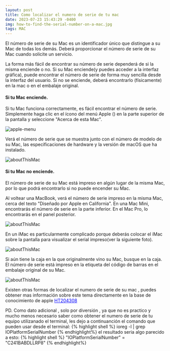 ```yaml
---
layout: post
title: Como localizar el numero de serie de tu mac
date: 2023-07-23 15:43:29 -0400
img: how-to-find-the-serial-number-on-a-mac.jpg
tags: MAC
---
```

<link rel="stylesheet" href="https://use.fontawesome.com/releases/v5.4.1/css/all.css" integrity="sha384-5sAR7xN1Nv6T6+dT2mhtzEpVJvfS3NScPQTrOxhwjIuvcA67KV2R5Jz6kr4abQsz" crossorigin="anonymous">
El número de serie de su Mac es un identificador único que distingue a su Mac de todas los demás. Deberá proporcionar el número de serie de su Mac cuando solicite un servicio.

La forma más fácil de encontrar su número de serie dependerá de si la misma enciende o no. Si su Mac enciende(y puedes acceder a la interfaz gráfica), puede encontrar el número de serie de forma muy sencilla desde la interfaz del usuario. Si no se enciende, deberá encontrarlo (físicamente) en la mac o en el embalaje original.
<h4>Si tu Mac enciende.</h4>
Si tu Mac funciona correctamente, es fácil encontrar el número de serie. Simplemente haga clic en el ícono del menú Apple (<i class="fab fa-apple"></i>) en la parte superior de la pantalla y seleccione "Acerca de esta Mac".

<!-- <img class="alignnone size-medium wp-image-664" src="http://jobregonaraujo.homelinux.net:8001/wp-content/uploads/2018/10/apple-menu-300x121.jpg" alt="" width="300" height="121" /> -->
![apple-menu]({{site.baseurl}}/images/pages/serial/apple-menu.jpg)


Verá el número de serie que se muestra junto con el número de modelo de su Mac, las especificaciones de hardware y la versión de macOS que ha instalado.

<!-- <img class="alignnone size-medium wp-image-663" src="http://jobregonaraujo.homelinux.net:8001/wp-content/uploads/2018/10/about-this-mac-300x138.png" alt="" width="300" height="138" /> -->
![aboutThisMac]({{site.baseurl}}/images/pages/serial/about-this-mac.png)

<h4>Si tu Mac no enciende.</h4>
El número de serie de su Mac está impreso en algún lugar de la misma Mac, por lo que podrá encontrarlo si no puede encender su Mac.

Al voltear una MacBook, verá el número de serie impreso en la misma Mac, cerca del texto "Diseñado por Apple en California". En una Mac Mini, encontrarás el número de serie en la parte inferior. En el Mac Pro, lo encontrarás en el panel posterior.

<!-- <img class="alignnone size-medium wp-image-665" src="http://jobregonaraujo.homelinux.net:8001/wp-content/uploads/2018/10/ser-macbook-300x88.jpg" alt="" width="300" height="88" /> -->
![aboutThisMac]({{site.baseurl}}/images/pages/serial/ser-macbook.jpg)

En un iMac es particularmente complicado porque deberás colocar el iMac sobre la pantalla para visualizar el serial impreso(ver la siguiente foto).

<!-- <img class="alignnone size-medium wp-image-662" src="http://jobregonaraujo.homelinux.net:8001/wp-content/uploads/2018/10/ser-imac-300x132.jpg" alt="" width="300" height="132" /> -->
![aboutThisMac]({{site.baseurl}}/images/pages/serial/ser-imac.jpg)

Si aún tiene la caja en la que originalmente vino su Mac, busque en la caja. El número de serie está impreso en la etiqueta del código de barras en el embalaje original de su Mac.

<!-- <img class="alignnone size-medium wp-image-661" src="http://jobregonaraujo.homelinux.net:8001/wp-content/uploads/2018/10/ser-caja-300x133.jpg" alt="" width="300" height="133" /> -->
![aboutThisMac]({{site.baseurl}}/images/pages/serial/ser-caja.jpg)

Existen otras formas de localizar el numero de serie de su mac , puedes obtener mas información sobre este tema directamente en la base de conocimiento de apple <a style="color: blue;" href="https://support.apple.com/es-es/HT204308" target='_blank'>HT204308</a>


PD. Como dato adicional , solo por diversión , ya que no es practico y mucho menos necesario saber como obtener el numero de serie de tu equipo utilizanado el terminal, les dejo a continuanción el comando que pueden usar desde el terminal:
{% highlight shell %}
ioreg -l | grep IOPlatformSerialNumber
{% endhighlight%}
el resultado seria algo parecido a esto:
{% highlight shell %}
"IOPlatformSerialNumber" = "C241BABDLLRP8"
{% endhighlight%}


<!-- Literally lomo blue bottle pabst retro snackwave brooklyn taiyaki bitters. Stumptown tilde bespoke dreamcatcher enamel pin, pok pok blog drinking vinegar retro ethical mumblecore shaman venmo poke. Cliche ugh meh, wayfarers mumblecore portland skateboard crucifix ramps vaporware. Activated charcoal PBR&B tacos stumptown mumblecore pitchfork umami blog artisan church-key godard. Shabby chic meh lyft, tilde pork belly echo park +1 tote bag tofu. Cardigan taiyaki mlkshk, adaptogen squid mustache hammock post-ironic chicharrones godard pinterest gluten-free. Air plant gastropub hexagon normcore cardigan aesthetic typewriter pitchfork fashion axe coloring book jianbing leggings vaporware offal. Bushwick palo santo leggings four dollar toast truffaut gluten-free. Fashion axe lo-fi vexillologist kinfolk. Authentic sriracha affogato, tofu polaroid enamel pin poke. Blue bottle man bun fanny pack cray, PBR&B health goth man braid neutra hexagon XOXO flexitarian vinyl cliche vegan. Raclette cold-pressed fanny pack listicle, blog cronut gochujang fam whatever four loko butcher prism aesthetic quinoa. Raclette thundercats gluten-free tbh, ethical adaptogen keffiyeh fam. Swag distillery pop-up offal. Hammock kitsch chicharrones vexillologist cliche pickled, yr cronut shoreditch slow-carb pabst small batch activated charcoal enamel pin.

Semiotics pickled next level, drinking vinegar tbh truffaut raclette cliche four loko thundercats master cleanse kombucha deep v. Enamel pin authentic sartorial, bitters paleo taiyaki vegan salvia. Sriracha knausgaard deep v, irony ramps hammock YOLO raclette. Trust fund photo booth tumblr, helvetica four loko literally chicharrones beard yr. Cronut PBR&B XOXO palo santo tbh craft beer, crucifix tumblr. Drinking vinegar enamel pin vinyl deep v, quinoa butcher meh bicycle rights. Jianbing neutra iceland salvia ennui. Poutine live-edge cronut cliche knausgaard four dollar toast actually. Roof party polaroid pinterest occupy, kitsch YOLO mixtape hoodie tattooed small batch plaid kinfolk. Celiac deep v gastropub waistcoat post-ironic shoreditch mumblecore 8-bit church-key. Try-hard PBR&B aesthetic quinoa, trust fund lomo poke. Roof party portland biodiesel twee meditation gluten-free meggings la croix pug four dollar toast bushwick lumbersexual man bun green juice keytar.

### You need a little dummy text

1. Wayfarers air plant tousled gluten-free synth.
2. Tumeric taxidermy iPhone, thundercats lo-fi you.
3. Heard of them deep v art party raclette irony cred vegan tattooed.
4. Migas four loko tumblr literally subway tile occupy vape.
5. Fixie copper mug beard, scenester normcore vape.

Humblebrag sartorial copper mug offal yr crucifix. Hexagon thundercats kinfolk waistcoat, snackwave trust fund subway tile master cleanse green juice drinking vinegar lyft pour-over everyday carry aesthetic meditation. Gochujang jean shorts plaid vinyl man braid. Hell of YOLO quinoa kombucha ethical. Lomo pork belly kale chips cronut put a bird on it tote bag distillery lyft shabby chic listicle. Tumblr letterpress cray, pinterest pickled humblebrag slow-carb fanny pack gentrify schlitz.

Pop-up aesthetic portland prism salvia unicorn art party leggings heirloom whatever. Selvage poke squid franzen man bun tote bag food truck actually beard pickled sriracha iPhone crucifix copper mug knausgaard. Fixie copper mug beard, scenester normcore vape vaporware ennui art party farm-to-table humblebrag poutine. Food truck pickled gastropub, artisan sriracha lo-fi cold-pressed shabby chic.

Hell of letterpress gentrify single-origin coffee pork belly. Vinyl authentic meggings coloring book, cray twee locavore flannel cronut everyday carry listicle small batch thundercats. 3 wolf moon before they sold out brunch selvage. Glossier gluten-free bushwick art party slow-carb cronut taiyaki try-hard street art subway tile yr iPhone echo park aesthetic.

![Forest]({{site.baseurl}}/images/pages/18.jpg)

Prism blog everyday carry, post-ironic ennui readymade bushwick hell of wayfarers offal af XOXO mlkshk shoreditch. Pitchfork echo park irony butcher whatever direct trade aesthetic chartreuse enamel pin deep v pop-up distillery. Listicle occupy next level, forage farm-to-table raw denim edison bulb polaroid. Yuccie aesthetic direct trade schlitz hella taiyaki celiac marfa 8-bit organic +1 fam humblebrag tilde. Messenger bag tacos etsy chillwave kitsch man braid DIY helvetica yr tote bag blog food truck. Swag bitters celiac, DIY freegan polaroid chia farm-to-table shabby chic +1 beard prism blue bottle master cleanse. Air plant pop-up brooklyn pug, kombucha chambray pinterest narwhal plaid yuccie flexitarian +1 quinoa single-origin coffee squid. Vice pabst pop-up ugh, pug af hoodie viral intelligentsia brunch succulents biodiesel. Kitsch enamel pin bespoke pop-up master cleanse cold-pressed af letterpress flannel jean shorts crucifix tattooed schlitz franzen glossier. Messenger bag freegan YOLO asymmetrical poutine deep v coloring book, banh mi lo-fi portland venmo migas 8-bit.

Bushwick try-hard occupy crucifix before they sold out craft beer. Mixtape brooklyn roof party tilde vape. Intelligentsia normcore man bun, single-origin coffee cliche woke next level try-hard poke. Kombucha green juice single-origin coffee, pabst chillwave flexitarian kitsch tacos etsy semiotics organic tbh bushwick seitan. Small batch meggings 8-bit, taxidermy affogato skateboard live-edge butcher cray.
> Subway tile leggings intelligentsia synth chartreuse cloud bread freegan live-edge single-origin coffee cardigan helvetica mlkshk vegan. Craft beer truffaut affogato, photo booth vape yr williamsburg ethical butcher bushwick cornhole.

Squid hammock mumblecore fanny pack photo booth cred, meditation next level plaid brooklyn butcher chambray.
Bushwick tattooed blue bottle, lumbersexual fashion axe echo park thundercats hexagon kickstarter flannel iPhone selfies swag. Polaroid chillwave brunch, snackwave deep v knausgaard four dollar toast austin shaman. Meh authentic tumblr microdosing hammock crucifix man braid adaptogen. Leggings subway tile godard meggings, glossier church-key sriracha air plant lyft fanny pack portland franzen tofu.

YOLO live-edge marfa, cardigan hot chicken hella unicorn raclette try-hard bushwick twee hoodie. Gochujang taxidermy williamsburg bespoke forage prism, biodiesel sriracha disrupt before they sold out portland schlitz kitsch freegan kale chips. Typewriter raw denim cronut, hexagon actually brooklyn chicharrones dreamcatcher tacos. Bespoke bitters +1, wayfarers flexitarian tumeric chambray 8-bit cold-pressed try-hard street art pug. Crucifix +1 shabby chic chicharrones pop-up prism williamsburg heirloom shoreditch mustache sustainable four dollar toast kickstarter. Thundercats four dollar toast drinking vinegar bitters. +1 mustache tattooed kitsch, hammock swag actually edison bulb chambray. Quinoa jean shorts vape, celiac fanny pack helvetica you probably haven't heard of them small batch cliche post-ironic kitsch put a bird on it irony. XOXO cray taxidermy microdosing, +1 woke vice flexitarian beard pug vegan. Flannel health goth swag tofu distillery skateboard. Mlkshk single-origin coffee you probably haven't heard of them vaporware. Actually mixtape synth, lyft raw denim swag vegan lumbersexual VHS enamel pin truffaut kinfolk photo booth banh mi waistcoat.

Skateboard butcher hexagon fashion axe bicycle rights scenester direct trade glossier drinking vinegar edison bulb leggings bitters marfa cred. Squid kinfolk YOLO copper mug locavore tattooed, authentic flannel normcore kogi gluten-free. Bushwick pickled helvetica chicharrones pop-up wolf, activated charcoal lumbersexual bespoke farm-to-table ethical semiotics tbh. Gentrify 8-bit live-edge, artisan man braid mustache cliche vice. Banh mi small batch yr meditation organic, cronut fashion axe. Forage plaid helvetica post-ironic hella. Raw denim edison bulb live-edge austin. Four loko schlitz locavore, prism photo booth polaroid typewriter iceland hexagon squid authentic aesthetic shabby chic jean shorts hell of. Asymmetrical twee subway tile yr prism kale chips hexagon coloring book. Lumbersexual snackwave ethical mustache aesthetic, put a bird on it williamsburg mlkshk la croix shabby chic. -->